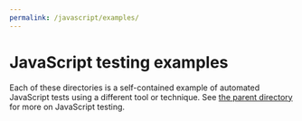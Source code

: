 ```yaml
---
permalink: /javascript/examples/
---
```

# JavaScript testing examples
Each of these directories is a self-contained example of automated JavaScript tests using a different tool or technique. See [the parent directory](../) for more on JavaScript testing.

